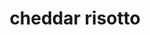 ---
servings: 4 servings
notes:
directions: |-
  To cook leeks:
  * Heat butter and oil in medium-sized saucepan over medium heat until butter melts
  * Add leeks
  * Cook for 5 minutes or until softened

  To cook rice:
  * Add rice
  * Cook stirring for 1 minute
  * Increase heat to high
  * Stir in wine and mustard
  * Cook stirring for 4 minutes or until wine is absorbed
  * Add 1 ladle of hot broth
  * Cook for 5 minutes or until broth is absorbed
  * Repeat dding broth and cooking until rice is al dente (about 20 minutes)
  * Stir in cheese until it melts
  * Remove pan from heat still stirring
  * Spoon into warm dishes
  * Garnish with chopped chives
ingredients: |-
  * 1 tablespoon butter
  * 1 tablespoon vegetable oil
  * 2 small leeks or 2 large green onions (finely sliced)
  * 1 1⁄2 cups arborio rice
  * 1⁄2 cup white wine
  * 1⁄2 teaspoon dijon mustard
  * 3 (14 1/2 ounce) cans hot chicken broth
  * 1 cup cheddar cheese (grated)
  * 2 tablespoons chives (chopped)
rating: 4
ease: intermediate
category: side dish
href: 'https://www.food.com/recipe/cheddar-cheese-risotto-284927'
totalTime: 35 mins
cookTime:
prepTime:
title: cheddar risotto
path: /cheddar-risotto
---